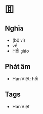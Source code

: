 # 囬

## Nghĩa
* (bộ vi)
* về
* Hồi giáo

## Phát âm
* Hán Việt: hồi

## Tags
* Hán Việt

<script>window.HANZI_FIELD='囬';</script>
